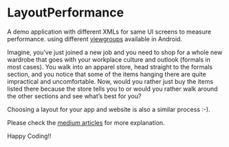 # LayoutPerformance
A demo application with different XMLs for same UI screens to measure performance. using different <a href="https://developer.android.com/reference/android/view/ViewGroup">viewgroups</a> available in Android. 

Imagine, you’ve just joined a new job and you need to shop for a whole new wardrobe that goes with your workplace culture and outlook (formals in most cases). You walk into an apparel store, head straight to the formals section, and you notice that some of the items hanging there are quite impractical and uncomfortable. Now, would you rather just buy the items listed there because the store tells you to or would you rather walk around the other sections and see what’s best for you?<br/>

Choosing a layout for your app and website is also a similar process :-).

Please check the <a href="https://medium.com/1mgofficial/constraintlayout-vs-other-layouts-a-battle-towards-performance-part-1-14d8116e876e">medium articles</a> for more explanation.

Happy Coding!!
